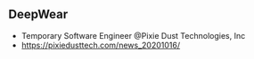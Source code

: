## DeepWear
- Temporary Software Engineer @Pixie Dust Technologies, Inc
- https://pixiedusttech.com/news_20201016/
